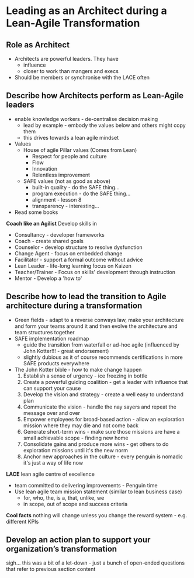 # Leading as an Architect during a Lean-Agile Transformation

## Role as Architect
* Architects are powerful leaders. They have
  * influence
  * closer to work than mangers and execs
* Should be members or synchronise with the LACE often

## Describe how Architects perform as Lean-Agile leaders
* enable knowledge workers - de-centralise decision making
  * lead by example - embody the values below and others might copy them
  * this drives towards a lean agile mindset
* Values
  * House of agile Pillar values (Comes from Lean)
    * Respect for people and culture
    * Flow
    * Innovation
    * Relentless improvement
  * SAFE values (not as good as above)
    * built-in quality - do the SAFE thing... 
    * program execution - do the SAFE thing...
    * alignment - lesson 8
    * transparency - interesting...
* Read some books

**Coach like an Agilist**
Develop skills in 
* Consultancy     - developer frameworks
* Coach           - create shared goals
* Counselor       - develop structure to resolve dysfunction
* Change Agent    - focus on embedded change
* Facilitator     - support a formal outcome without advice
* Lean Leader     - life-long learning focus on Kaizen
* Teacher/Trainer - Focus on skills' development through instruction
* Mentor          - Develop a 'how to'

## Describe how to lead the transition to Agile architecture during a transformation
* Green fields - adapt to a reverse conways law, make your architecture and form your teams around it and then evolve the
architecture and team structures together
* SAFE implementation roadmap 
  * guide the transition from waterfall or ad-hoc agile (influenced by John Kotter!!! - great endorsement)
  * slightly dubious as it of course recommends certifications in more SAFE products everywhere
* The John Kotter bible - how to make change happen
  1. Establish a sense of urgency             - ice freezing in bottle
  2. Create a powerful guiding coalition      - get a leader with influence that can support your cause
  3. Develop the vision and strategy          - create a well easy to understand plan
  4. Communicate the vision                   - handle the nay sayers and repeat the message over and over
  5. Empower employees for broad-based action - allow an exploration mission where they may die and not come back
  6. Generate short-term wins                 - make sure those missions are have a small achievable scope - finding new home 
  7. Consolidate gains and produce more wins  - get others to do exploration missions until it's the new norm
  8. Anchor new approaches in the culture     - every penguin is nomadic it's just a way of life now

**LACE**
lean agile centre of excellence 
  * team committed to delivering improvements - Penguin time
  * Use lean agile team mission statement (similar to lean business case)
    * for, who, the, is a, that, unlike, we
    * in scope, out of scope and success criteria


**Cool facts**
nothing will change unless you change the reward system - e.g. different KPIs

## Develop an action plan to support your organization’s transformation
sigh... this was a bit of a let-down - just a bunch of open-ended questions that refer to previous section content
